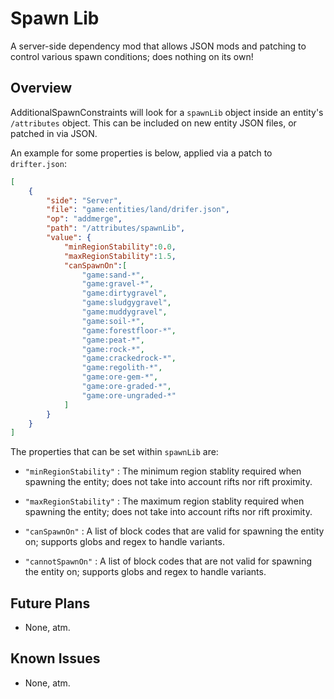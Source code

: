 Spawn Lib
=================

A server-side dependency mod that allows JSON mods and patching to control various spawn conditions; does nothing on its own!

Overview
--------

AdditionalSpawnConstraints will look for a `spawnLib` object inside an entity's `/attributes` object. This can be included on new entity JSON files, or patched in via JSON.

An example for some properties is below, applied via a patch to `drifter.json`:

```json
[
	{
		"side": "Server",
		"file": "game:entities/land/drifer.json",
		"op": "addmerge",
		"path": "/attributes/spawnLib",
		"value": {
			"minRegionStability":0.0,
			"maxRegionStability":1.5,
			"canSpawnOn":[
				"game:sand-*",
				"game:gravel-*",
				"game:dirtygravel",
				"game:sludgygravel",
				"game:muddygravel",
				"game:soil-*",
				"game:forestfloor-*",
				"game:peat-*",
				"game:rock-*",
				"game:crackedrock-*",
				"game:regolith-*",
				"game:ore-gem-*",
				"game:ore-graded-*",
				"game:ore-ungraded-*"
			]
		}
	}
]
```

The properties that can be set within `spawnLib` are:

- `"minRegionStability"` : The minimum region stablity required when spawning the entity; does not take into account rifts nor rift proximity.

- `"maxRegionStability"` : The maximum region stablity required when spawning the entity; does not take into account rifts nor rift proximity.

- `"canSpawnOn"` : A list of block codes that are valid for spawning the entity on; supports globs and regex to handle variants.

- `"cannotSpawnOn"` : A list of block codes that are not valid for spawning the entity on; supports globs and regex to handle variants.

Future Plans
--------

 - None, atm.

Known Issues
--------

 - None, atm.
